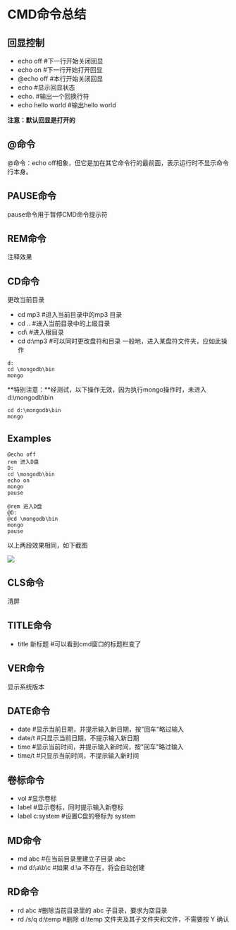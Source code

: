 # CMD命令总结
## 回显控制
- echo off #下一行开始关闭回显
- echo on #下一行开始打开回显
- @echo off #本行开始关闭回显
- echo #显示回显状态
- echo. #输出一个回换行符
- echo hello world #输出hello world

**注意：默认回显是打开的**

## @命令
@命令：echo off相象，但它是加在其它命令行的最前面，表示运行时不显示命令行本身。
## PAUSE命令
pause命令用于暂停CMD命令提示符
## REM命令
注释效果
## CD命令
更改当前目录</br>
- cd mp3 #进入当前目录中的mp3 目录
- cd ..  #进入当前目录中的上级目录
- cd\    #进入根目录
- cd d:\mp3 #可以同时更改盘符和目录
一般地，进入某盘符文件夹，应如此操作
```
d:
cd \mongodb\bin
mongo
```
**特别注意：**经测试，以下操作无效，因为执行mongo操作时，未进入d:\mongodb\bin
```
cd d:\mongodb\bin
mongo
```
## Examples
```
@echo off
rem 进入D盘
D:
cd \mongodb\bin
echo on
mongo
pause
```
```
@rem 进入D盘
@D:
@cd \mongodb\bin
mongo
pause
```

以上两段效果相同，如下截图

![](https://ip.freep.cn/593463/%E6%96%B0%E5%BB%BA%E6%96%87%E4%BB%B6%E5%A4%B9/%E7%A8%8B%E5%BA%8F%E5%9B%BE%E7%89%87/cmd1.PNG)
## CLS命令
清屏
## TITLE命令
- title 新标题 #可以看到cmd窗口的标题栏变了
## VER命令
显示系统版本
## DATE命令
- date #显示当前日期，并提示输入新日期，按"回车"略过输入
- date/t #只显示当前日期，不提示输入新日期
- time   #显示当前时间，并提示输入新时间，按"回车"略过输入
- time/t #只显示当前时间，不提示输入新时间
## 卷标命令
- vol #显示卷标
- label #显示卷标，同时提示输入新卷标
- label c:system #设置C盘的卷标为 system
## MD命令
- md abc #在当前目录里建立子目录 abc
- md d:\a\b\c #如果 d:\a 不存在，将会自动创建
## RD命令
- rd abc #删除当前目录里的 abc 子目录，要求为空目录
- rd /s/q d:\temp #删除 d:\temp 文件夹及其子文件夹和文件，不需要按 Y 确认
